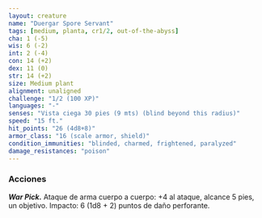 ```yaml
---
layout: creature
name: "Duergar Spore Servant"
tags: [medium, planta, cr1/2, out-of-the-abyss]
cha: 1 (-5)
wis: 6 (-2)
int: 2 (-4)
con: 14 (+2)
dex: 11 (0)
str: 14 (+2)
size: Medium plant
alignment: unaligned
challenge: "1/2 (100 XP)"
languages: "-"
senses: "Vista ciega 30 pies (9 mts) (blind beyond this radius)"
speed: "15 ft."
hit_points: "26 (4d8+8)"
armor_class: "16 (scale armor, shield)"
condition_immunities: "blinded, charmed, frightened, paralyzed"
damage_resistances: "poison"
---
```


### Acciones

***War Pick.*** Ataque de arma cuerpo a cuerpo: +4 al ataque, alcance 5 pies, un objetivo. Impacto: 6 (1d8 + 2) puntos de daño perforante.